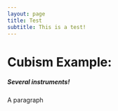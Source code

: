 ```yaml
---
layout: page
title: Test
subtitle: This is a test!
---
```


<meta charset="utf-8">

<style>
    @import url(http://fonts.googleapis.com/css?family=Yanone+Kaffeesatz:400,700);
    @import url(/js/cubism/style.css);
</style>

<body>
    <h1> Cubism Example: </h1>
    <h5> Several instruments!</h5>
    <p>A paragraph</p>
    <script src="/js/cubism/d3.v2.js"></script>
    <script src="/js/cubism/cubism.v1.js"></script>
</body>

<script>
    var context = cubism.context()
        .step(1e4)
        .size(1440);
    
    // Add AXIS on TOP and BOTTOM
    d3.select("body").selectAll(".axis")
        .data(["top", "bottom"])
      .enter().append("div")
        .attr( "class", function(d) { return d + " axis"; } )
        .each( function(d) { d3.select(this).call(context.axis().ticks(12).orient(d)); } );
    
    // Add RULER LINE
    d3.select("body").append("div")
        .attr("class", "rule")
        .call(context.rule());
    
    // Add the different cubism graphic lines
    d3.select("body").selectAll(".horizon")
        .data(d3.range(1, 50).map(random))
      .enter().insert("div", ".bottom")
        .attr("class", "horizon")
        .call(context.horizon().extent([-10, 10]));
    
    // On mousemove, reposition the chart values to match the rule.
    context.on("focus", function(i) {
      d3.selectAll(".value").style("right", i == null ? null : context.size() - i + "px");
    });
    
    // Replace this with context.graphite and graphite.metric!
    function random(x) {
      var value = 0,
          values = [],
          i = 0,
          last;
      return context.metric(function(start, stop, step, callback) {
        start = +start, stop = +stop;
        if (isNaN(last)) last = start;
        while (last < stop) {
          last += step;
          value = Math.max(-10, Math.min(10, value + .8 * Math.random() - .4 + .2 * Math.cos(i += x * .02)));
          values.push(value);
        }
        callback(null, values = values.slice((start - stop) / step));
      }, x);
    }
</script>


<style>

</style>
